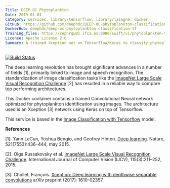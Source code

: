 ```yaml
---
Title: DEEP OC Phytoplankton
Date: 2019-01-01
Category: services, library/tensorflow, library/lasagne, docker
GitHub: https://github.com/deephdc/DEEP-OC-phytoplankton-classification-tf
DockerHub: deephdc/deep-oc-phytoplankton-classification-tf
Training_files: https://cephrgw01.ifca.es:8080/swift/v1/phytoplankton-tf/
License: Apache License 2.0
Summary: A trained Xception net on Tensorflow/Keras to classify phytoplankton.
---
```


[![Build Status](https://jenkins.indigo-datacloud.eu:8080/buildStatus/icon?job=Pipeline-as-code/DEEP-OC-org/DEEP-OC-phytoplankton-classification-tf/master)](https://jenkins.indigo-datacloud.eu:8080/job/Pipeline-as-code/job/DEEP-OC-org/job/DEEP-OC-phytoplankton-classification-tf/job/master)

The deep learning revolution has brought significant advances in a number of
fields [1], primarily linked to image and speech recognition. The
standardization of image classification tasks like the [ImageNet Large Scale
Visual Recognition Challenge](http://www.image-net.org/challenges/LSVRC/) [2]
has resulted in a reliable way to compare top performing architectures.

This Docker container contains a trained Convolutional Neural network optimized
for phytoplankton identification using images.
The architecture used is an Xception [3] network using Keras on top of Tensorflow.

This service is based in the [Image Classification with Tensorflow](./deep-oc-image-classification-tensorflow.html) model.


**References**

[1]: Yann LeCun, Yoshua Bengio, and Geofrey Hinton. [Deep learning](https://www.cs.toronto.edu/~hinton/absps/NatureDeepReview.pdf). Nature, 521(7553):436–444, may 2015.

[2]: Olga Russakovsky et al. [ImageNet Large Scale Visual Recognition Challenge](https://arxiv.org/abs/1409.0575). International Journal of Computer Vision (IJCV), 115(3):211–252, 2015.

[3]: Chollet, François. [Xception: Deep learning with depthwise separable convolutions](https://arxiv.org/abs/1610.02357) arXiv preprint (2017): 1610-02357.

